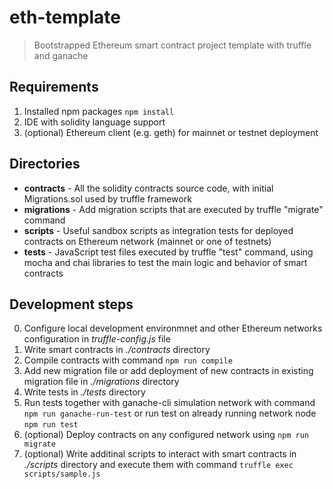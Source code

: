 # eth-template
> Bootstrapped Ethereum smart contract project template with truffle and ganache

## Requirements
1. Installed npm packages `npm install`
2. IDE with solidity language support
3. (optional) Ethereum client (e.g. geth) for mainnet or testnet deployment

## Directories
- **contracts** - All the solidity contracts source code, with initial Migrations.sol used by truffle framework
- **migrations** - Add migration scripts that are executed by truffle "migrate" command
- **scripts** - Useful sandbox scripts as integration tests for deployed contracts on Ethereum network (mainnet or one of testnets)
- **tests** - JavaScript test files executed by truffle "test" command, using mocha and chai libraries to test the main logic and behavior of smart contracts

## Development steps
0. Configure local development environmnet and other Ethereum networks configuration in _truffle-config.js_ file
1. Write smart contracts in _./contracts_ directory
2. Compile contracts with command `npm run compile`
3. Add new migration file or add deployment of new contracts in existing migration file in _./migrations_ directory   
3. Write tests in _./tests_ directory
4. Run tests together with ganache-cli simulation network with command `npm run ganache-run-test` or run test on already running network node `npm run test`
5. (optional) Deploy contracts on any configured network using `npm run migrate`
6. (optional) Write additinal scripts to interact with smart contracts in _./scripts_ directory and execute them with command `truffle exec scripts/sample.js`
